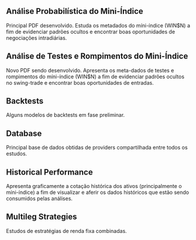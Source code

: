 ## Análise Probabilística do Mini-Índice
Principal PDF desenvolvido. Estuda os metadados do míni-índice (WIN$N) a fim de evidenciar padrões ocultos e encontrar boas oportunidades de negociações intradiárias.

## Análise de Testes e Rompimentos do Mini-Índice
Novo PDF sendo desenvolvido. Apresenta os meta-dados de testes e rompimentos do míni-índice (WIN$N) a fim de evidenciar padrões ocultos no swing-trade e encontrar boas oportunidades de entradas.

## Backtests
Alguns modelos de backtests em fase preliminar.

## Database
Principal base de dados obtidas de providers compartilhada entre todos os estudos. 

## Historical Performance
Apresenta graficamente a cotação histórica dos ativos (principalmente o míni-índice) a fim de visualizar e aferir os dados históricos que estão sendo consumidos pelas análises.

## Multileg Strategies
Estudos de estratégias de renda fixa combinadas.
